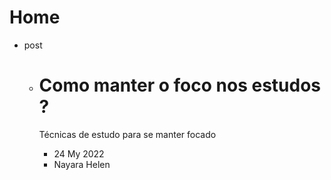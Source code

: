 # Home

- post
  - <Link href='/'> <a className={styles.post}>
    <h1>Como manter o foco nos estudos ?</h1>
    <p> Técnicas de estudo para se manter focado</p>
    <ul>
    <li>
    <FiCalendar />
    24 My 2022
    </li>
    <li>
    <FiUser />
    Nayara Helen
    </li>
    </ul>
    </a>
    </Link>
